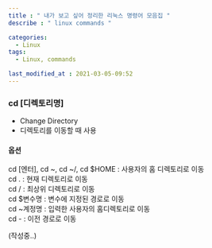 ```yaml
---
title : " 내가 보고 싶어 정리한 리눅스 명령어 모음집 "
describe : " linux commands "

categories:
  - Linux
tags:
  - Linux, commands

last_modified_at : 2021-03-05-09:52
---
```


### cd [디렉토리명]
- Change Directory
- 디렉토리를 이동할 때 사용

#### 옵션  
cd [엔터], cd ~, cd ~/, cd $HOME : 사용자의 홈 디렉토리로 이동  
cd . : 현재 디렉토리로 이동  
cd / : 최상위 디렉토리로 이동  
cd $변수명 : 변수에 지정된 경로로 이동  
cd ~계정명 : 입력한 사용자의 홈디렉토리로 이동  
cd - : 이전 경로로 이동  




(작성중..)
